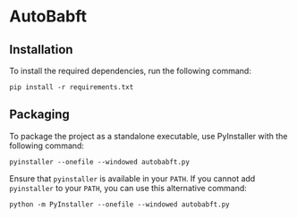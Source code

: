 # AutoBabft


## Installation

To install the required dependencies, run the following command:

```
pip install -r requirements.txt
```

## Packaging

To package the project as a standalone executable, use PyInstaller with the following command:

```
pyinstaller --onefile --windowed autobabft.py
```

Ensure that `pyinstaller` is available in your `PATH`. If you cannot add `pyinstaller` to your `PATH`, you can use this alternative command:

```
python -m PyInstaller --onefile --windowed autobabft.py
```

